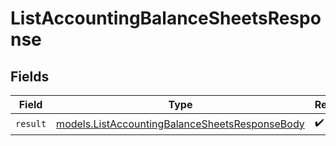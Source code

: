# ListAccountingBalanceSheetsResponse


## Fields

| Field                                                                                                  | Type                                                                                                   | Required                                                                                               | Description                                                                                            |
| ------------------------------------------------------------------------------------------------------ | ------------------------------------------------------------------------------------------------------ | ------------------------------------------------------------------------------------------------------ | ------------------------------------------------------------------------------------------------------ |
| `result`                                                                                               | [models.ListAccountingBalanceSheetsResponseBody](../models/listaccountingbalancesheetsresponsebody.md) | :heavy_check_mark:                                                                                     | N/A                                                                                                    |